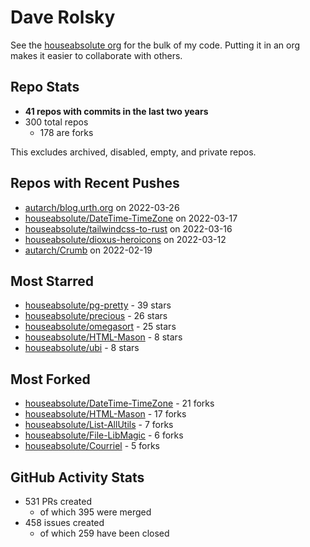 
# Dave Rolsky

See the [houseabsolute org](/houseabsolute) for the bulk of my code. Putting
it in an org makes it easier to collaborate with others.

## Repo Stats
- **41 repos with commits in the last two years**
- 300 total repos
  - 178 are forks

This excludes archived, disabled, empty, and private repos.

## Repos with Recent Pushes
- [autarch/blog.urth.org](https://github.com/autarch/blog.urth.org) on 2022-03-26
- [houseabsolute/DateTime-TimeZone](https://github.com/houseabsolute/DateTime-TimeZone) on 2022-03-17
- [houseabsolute/tailwindcss-to-rust](https://github.com/houseabsolute/tailwindcss-to-rust) on 2022-03-16
- [houseabsolute/dioxus-heroicons](https://github.com/houseabsolute/dioxus-heroicons) on 2022-03-12
- [autarch/Crumb](https://github.com/autarch/Crumb) on 2022-02-19


## Most Starred
- [houseabsolute/pg-pretty](https://github.com/houseabsolute/pg-pretty) - 39 stars
- [houseabsolute/precious](https://github.com/houseabsolute/precious) - 26 stars
- [houseabsolute/omegasort](https://github.com/houseabsolute/omegasort) - 25 stars
- [houseabsolute/HTML-Mason](https://github.com/houseabsolute/HTML-Mason) - 8 stars
- [houseabsolute/ubi](https://github.com/houseabsolute/ubi) - 8 stars


## Most Forked
- [houseabsolute/DateTime-TimeZone](https://github.com/houseabsolute/DateTime-TimeZone) - 21 forks
- [houseabsolute/HTML-Mason](https://github.com/houseabsolute/HTML-Mason) - 17 forks
- [houseabsolute/List-AllUtils](https://github.com/houseabsolute/List-AllUtils) - 7 forks
- [houseabsolute/File-LibMagic](https://github.com/houseabsolute/File-LibMagic) - 6 forks
- [houseabsolute/Courriel](https://github.com/houseabsolute/Courriel) - 5 forks


## GitHub Activity Stats
- 531 PRs created
  - of which 395 were merged
- 458 issues created
  - of which 259 have been closed

